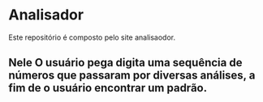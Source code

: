# Analisador
Este repositório é composto pelo site analisaodor.
## Nele O usuário pega digita uma sequência de números que passaram por diversas análises, a fim de o usuário encontrar um padrão.
